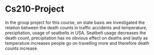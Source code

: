 # Cs210-Project

In the group project for this course, on state basis we investigated the  relation between the death counts in traffic accidents and temperature, precipitation, usage of seatbelts in USA. Seatbelt usage decreases the death count, precipitation has no obvious effect on deaths and lastly as temperature increases people go on travelling more and therefore death counts increase.
